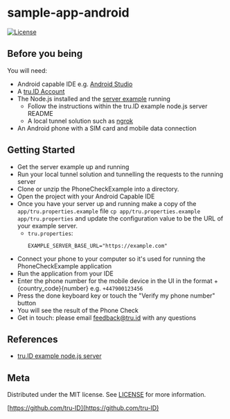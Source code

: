# sample-app-android

[![License][license-image]][license-url]


## Before you being

You will need:

- Android capable IDE e.g. [Android Studio](https://developer.android.com/studio)
- A [tru.ID Account](https://tru.id)
- The Node.js installed and the [server example](https://github.com/tru-ID/server-example-node) running
    - Follow the instructions within the tru.ID example node.js server README
    - A local tunnel solution such as [ngrok](https://ngrok.com/)
- An Android phone with a SIM card and mobile data connection

## Getting Started

- Get the server example up and running
- Run your local tunnel solution and tunnelling the requests to the running server
- Clone or unzip the PhoneCheckExample into a directory.
- Open the project with your Android Capable IDE
- Once you have your server up and running make a copy of the `app/tru.properties.example` file `cp app/tru.properties.example app/tru.properties` and update the configuration value to be the URL of your example server.
    - `tru.properties`:
        ```
        EXAMPLE_SERVER_BASE_URL="https://example.com"
        ```
- Connect your phone to your computer so it's used for running the PhoneCheckExample application
- Run the application from your IDE
- Enter the phone number for the mobile device in the UI in the format +{country_code}{number} e.g. `+447900123456`
- Press the done keyboard key or touch the "Verify my phone number" button
- You will see the result of the Phone Check
- Get in touch: please email feedback@tru.id with any questions

## References

- [tru.ID example node.js server](https://github.com/tru-ID/server-example-node)

## Meta

Distributed under the MIT license. See [LICENSE][license-url] for more information.

[https://github.com/tru-ID](https://github.com/tru-ID)

[license-image]: https://img.shields.io/badge/License-MIT-blue.svg
[license-url]: LICENSE.md
